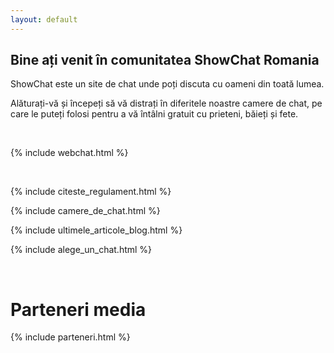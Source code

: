 ```yaml
---
layout: default
---
```


<main id="main" class="main inner flex flex-1 flex-col py-10 lg:py-20 focus:outline-none" tabindex="-1">
<section id="container-centre" class="column centre flex-1" aria-label="Summary and features">

<h1 class="page-title text-5xl md:text-center">Bine ați venit în comunitatea ShowChat Romania</h1>
<p>ShowChat este un site de chat unde poți discuta cu oameni din toată lumea.</p>
<p>Alăturați-vă și începeți să vă distrați în diferitele noastre camere de chat, pe care le puteți folosi pentru a vă întâlni gratuit cu prieteni, băieți și fete.</p>
<br>

 {% include webchat.html %}
 
 <br>

{% include citeste_regulament.html %}


<div class="content"><p></p>
</div>

 {% include camere_de_chat.html %}
 
 <div class="content"><p></p>
</div>

{% include ultimele_articole_blog.html %}

{% include alege_un_chat.html %}

</section>

<div class="a-text">
<br>
  <h1>Parteneri media</h1>
  </div>
  
 {% include parteneri.html %}
 
 
 </main>
  